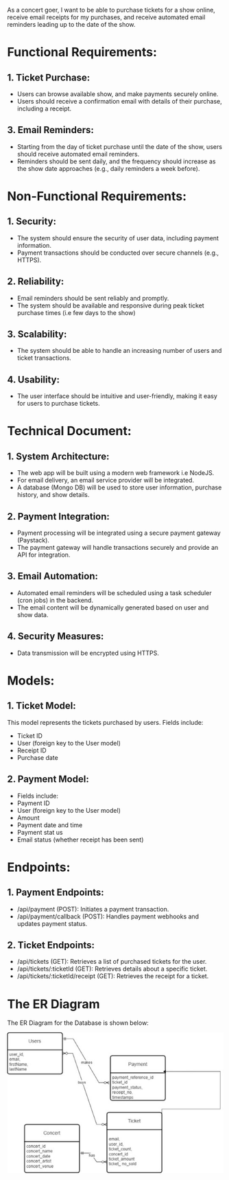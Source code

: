 As a concert goer, I want to be able to purchase tickets for a show online, receive email receipts for my purchases, and receive automated email reminders leading up to the date of the show.

 # Functional Requirements:

 

## 1. Ticket Purchase:
- Users can browse available show, and make payments securely online.
- Users should receive a confirmation email with details of their purchase, including a receipt.

## 3. Email Reminders:

- Starting from the day of ticket purchase until the date of the show, users should receive automated email reminders.
- Reminders should be sent daily, and the frequency should increase as the show date approaches (e.g., daily reminders a week before).

# Non-Functional Requirements:

## 1. Security:

- The system should ensure the security of user data, including payment information.
- Payment transactions should be conducted over secure channels (e.g., HTTPS).

## 2. Reliability:

- Email reminders should be sent reliably and promptly.
- The system should be available and responsive during peak ticket purchase times (i.e few days to the show)

## 3. Scalability:

- The system should be able to handle an increasing number of users and ticket transactions.

## 4. Usability:

- The user interface should be intuitive and user-friendly, making it easy for users to purchase tickets.

# Technical Document:

## 1. System Architecture:

- The web app will be built using a modern web framework i.e NodeJS.
- For email delivery, an email service provider will be integrated.
- A database (Mongo DB) will be used to store user information, purchase history, and show details.

## 2. Payment Integration:

- Payment processing will be integrated using a secure payment gateway (Paystack).
- The payment gateway will handle transactions securely and provide an API for integration.

## 3. Email Automation:

- Automated email reminders will be scheduled using a task scheduler (cron jobs) in the backend.
- The email content will be dynamically generated based on user and show data.

## 4. Security Measures:

- Data transmission will be encrypted using HTTPS.


# Models:

## 1. Ticket Model:
This model represents the tickets purchased by users.
Fields include:
- Ticket ID
- User (foreign key to the User model)
- Receipt ID
- Purchase date

## 2. Payment Model:
- Fields include:
- Payment ID
- User (foreign key to the User model)
- Amount
- Payment date and time
- Payment stat	us
- Email status (whether receipt has been sent)  

# Endpoints:
## 1. Payment Endpoints:
- /api/payment (POST): Initiates a payment transaction.
- /api/payment/callback (POST): Handles payment webhooks and updates payment status.
## 2. Ticket Endpoints:
- /api/tickets (GET): Retrieves a list of purchased tickets for the user.
- /api/tickets/:ticketId (GET): Retrieves details about a specific ticket.
- /api/tickets/:ticketId/receipt (GET): Retrieves the receipt for a ticket.


# The ER Diagram

 

The ER Diagram for the Database is shown below:


![Er Diagra,](<../Er Diagram.jpg>)